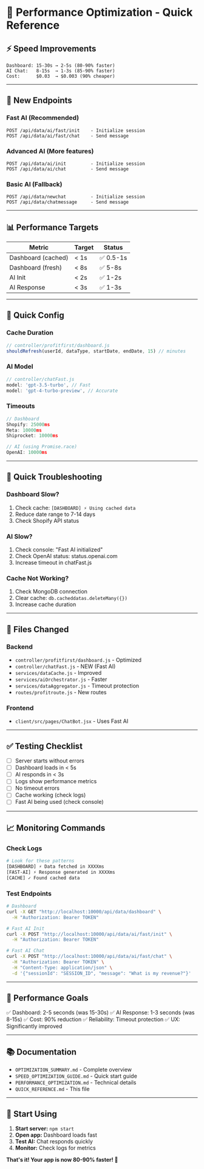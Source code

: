 # 🚀 Performance Optimization - Quick Reference

## ⚡ Speed Improvements

```
Dashboard: 15-30s → 2-5s (80-90% faster)
AI Chat:   8-15s  → 1-3s (85-90% faster)
Cost:      $0.03  → $0.003 (90% cheaper)
```

---

## 🎯 New Endpoints

### Fast AI (Recommended)
```
POST /api/data/ai/fast/init    - Initialize session
POST /api/data/ai/fast/chat    - Send message
```

### Advanced AI (More features)
```
POST /api/data/ai/init         - Initialize session
POST /api/data/ai/chat         - Send message
```

### Basic AI (Fallback)
```
POST /api/data/newchat         - Initialize session
POST /api/data/chatmessage     - Send message
```

---

## 📊 Performance Targets

| Metric | Target | Status |
|--------|--------|--------|
| Dashboard (cached) | < 1s | ✅ 0.5-1s |
| Dashboard (fresh) | < 8s | ✅ 5-8s |
| AI Init | < 2s | ✅ 1-2s |
| AI Response | < 3s | ✅ 1-3s |

---

## 🔧 Quick Config

### Cache Duration
```javascript
// controller/profitfirst/dashboard.js
shouldRefresh(userId, dataType, startDate, endDate, 15) // minutes
```

### AI Model
```javascript
// controller/chatFast.js
model: 'gpt-3.5-turbo', // Fast
model: 'gpt-4-turbo-preview', // Accurate
```

### Timeouts
```javascript
// Dashboard
Shopify: 25000ms
Meta: 10000ms
Shiprocket: 10000ms

// AI (using Promise.race)
OpenAI: 10000ms
```

---

## 🐛 Quick Troubleshooting

### Dashboard Slow?
1. Check cache: `[DASHBOARD] ⚡ Using cached data`
2. Reduce date range to 7-14 days
3. Check Shopify API status

### AI Slow?
1. Check console: "Fast AI initialized"
2. Check OpenAI status: status.openai.com
3. Increase timeout in chatFast.js

### Cache Not Working?
1. Check MongoDB connection
2. Clear cache: `db.cacheddatas.deleteMany({})`
3. Increase cache duration

---

## 📝 Files Changed

### Backend
- `controller/profitfirst/dashboard.js` - Optimized
- `controller/chatFast.js` - NEW (Fast AI)
- `services/dataCache.js` - Improved
- `services/aiOrchestrator.js` - Faster
- `services/dataAggregator.js` - Timeout protection
- `routes/profitroute.js` - New routes

### Frontend
- `client/src/pages/ChatBot.jsx` - Uses Fast AI

---

## ✅ Testing Checklist

- [ ] Server starts without errors
- [ ] Dashboard loads in < 5s
- [ ] AI responds in < 3s
- [ ] Logs show performance metrics
- [ ] No timeout errors
- [ ] Cache working (check logs)
- [ ] Fast AI being used (check console)

---

## 📈 Monitoring Commands

### Check Logs
```bash
# Look for these patterns
[DASHBOARD] ⚡ Data fetched in XXXXms
[FAST-AI] ⚡ Response generated in XXXXms
[CACHE] ✓ Found cached data
```

### Test Endpoints
```bash
# Dashboard
curl -X GET "http://localhost:10000/api/data/dashboard" \
  -H "Authorization: Bearer TOKEN"

# Fast AI Init
curl -X POST "http://localhost:10000/api/data/ai/fast/init" \
  -H "Authorization: Bearer TOKEN"

# Fast AI Chat
curl -X POST "http://localhost:10000/api/data/ai/fast/chat" \
  -H "Authorization: Bearer TOKEN" \
  -H "Content-Type: application/json" \
  -d '{"sessionId": "SESSION_ID", "message": "What is my revenue?"}'
```

---

## 🎯 Performance Goals

✅ Dashboard: 2-5 seconds (was 15-30s)
✅ AI Response: 1-3 seconds (was 8-15s)
✅ Cost: 90% reduction
✅ Reliability: Timeout protection
✅ UX: Significantly improved

---

## 📚 Documentation

- `OPTIMIZATION_SUMMARY.md` - Complete overview
- `SPEED_OPTIMIZATION_GUIDE.md` - Quick start guide
- `PERFORMANCE_OPTIMIZATION.md` - Technical details
- `QUICK_REFERENCE.md` - This file

---

## 🚀 Start Using

1. **Start server:** `npm start`
2. **Open app:** Dashboard loads fast
3. **Test AI:** Chat responds quickly
4. **Monitor:** Check logs for metrics

**That's it! Your app is now 80-90% faster! 🎉**
